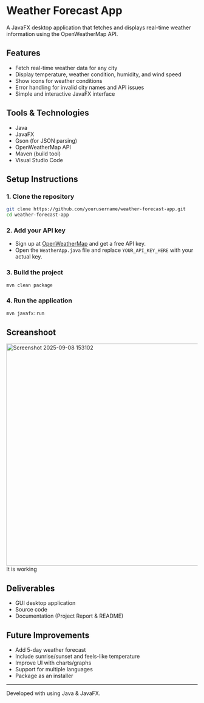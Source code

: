# Weather Forecast App

A JavaFX desktop application that fetches and displays real-time weather information using the OpenWeatherMap API.

##  Features
- Fetch real-time weather data for any city
- Display temperature, weather condition, humidity, and wind speed
- Show icons for weather conditions
- Error handling for invalid city names and API issues
- Simple and interactive JavaFX interface

##  Tools & Technologies
- Java
- JavaFX
- Gson (for JSON parsing)
- OpenWeatherMap API
- Maven (build tool)
- Visual Studio Code

##  Setup Instructions

### 1. Clone the repository
```bash
git clone https://github.com/yourusername/weather-forecast-app.git
cd weather-forecast-app
```

### 2. Add your API key
- Sign up at [OpenWeatherMap](https://openweathermap.org/api) and get a free API key.
- Open the `WeatherApp.java` file and replace `YOUR_API_KEY_HERE` with your actual key.

### 3. Build the project
```bash
mvn clean package
```

### 4. Run the application
```bash
mvn javafx:run
```
## Screanshoot
<img width="655" height="583" alt="Screenshot 2025-09-08 153102" src="https://github.com/user-attachments/assets/0aabcf25-5210-45f8-bcdf-722159c6914e" />
It is working

##  Deliverables
- GUI desktop application
- Source code
- Documentation (Project Report & README)

##  Future Improvements
- Add 5-day weather forecast
- Include sunrise/sunset and feels-like temperature
- Improve UI with charts/graphs
- Support for multiple languages
- Package as an installer

---
 Developed with using Java & JavaFX.
